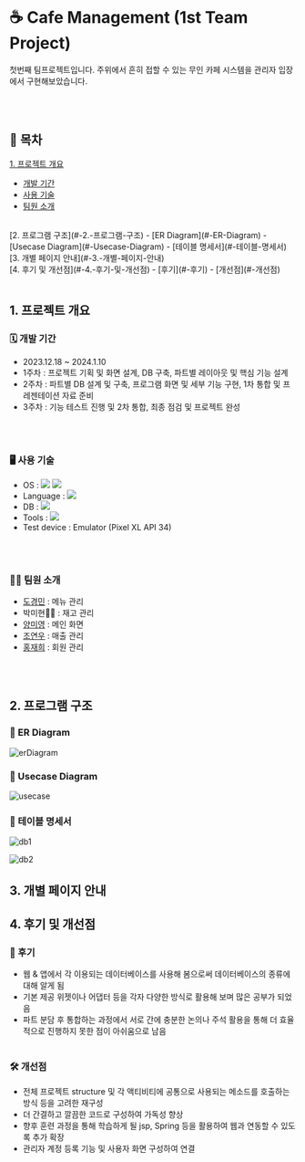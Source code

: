 # ☕ Cafe Management (1st Team Project)

첫번째 팀프로젝트입니다.
주위에서 흔히 접할 수 있는 무인 카페 시스템을 관리자 입장에서 구현해보았습니다.

<br><br>

## 🔖 목차
[1. 프로젝트 개요](#-1.-프로젝트-개요)
   - [개발 기간](#-개발-기간)
   - [사용 기술](#-사용-기술)
   - [팀원 소개](#-팀원-소개)   
<br>
[2. 프로그램 구조](#-2.-프로그램-구조)
   - [ER Diagram](#-ER-Diagram)
   - [Usecase Diagram](#-Usecase-Diagram)
   - [테이블 명세서](#-테이블-명세서)
<br>
[3. 개별 페이지 안내](#-3.-개별-페이지-안내)
<br> 
[4. 후기 및 개선점](#-4.-후기-및-개선점)
   - [후기](#-후기)
   - [개선점](#-개선점)
<br><br>

## 1. 프로젝트 개요
### 🗓 개발 기간
* 2023.12.18 ~ 2024.1.10
* 1주차 : 프로젝트 기획 및 화면 설계, DB 구축, 파트별 레이아웃 및 핵심 기능 설계
* 2주차 : 파트별 DB 설계 및 구축, 프로그램 화면 및 세부 기능 구현, 1차 통합 및 프레젠테이션 자료 준비
* 3주차 : 기능 테스트 진행 및 2차 통합, 최종 점검 및 프로젝트 완성

<br><br>

### 🖥 사용 기술
* OS : <img src="https://img.shields.io/badge/windows 11-0078D4?style=for-the-badge&logo=windows11&logoColor=white"> <img src="https://img.shields.io/badge/android-34A853?style=for-the-badge&logo=android&logoColor=white"> 
* Language : <img src="https://img.shields.io/badge/java-007396?style=for-the-badge&logo=java&logoColor=white">
* DB : <img src="https://img.shields.io/badge/sqlite-003B57?style=for-the-badge&logo=sqlite&logoColor=white">
* Tools : <img src="https://img.shields.io/badge/android studio-3DDC84?style=for-the-badge&logo=androidstudio&logoColor=white">
* Test device : Emulator (Pixel XL API 34)

<br><br>

### 👩‍💻 팀원 소개
* [도경민](https://github.com/mindyhere)
  : 메뉴 관리
* 박미현🙋‍♀️
  : 재고 관리
* [양미영](https://github.com/didaldud)
  : 메인 화면
* [조연우](https://github.com/yunuyununu)
  : 매출 관리
* [홍재희](https://github.com/jh91019)
  : 회원 관리
  
<br><br>

## 2. 프로그램 구조
### 🔹 ER Diagram
![erDiagram](https://github.com/Miihyunee/CafeManagement/assets/151993240/70e248d1-a79c-42d5-b056-0240cd307183)


### 🔹 Usecase Diagram
![usecase](https://github.com/Miihyunee/CafeManagement/assets/151993240/1e849b0f-62ef-4467-bc7a-94c518d0e8af)


### 🔹 테이블 명세서
![db1](https://github.com/Miihyunee/CafeManagement/assets/151993240/373a261c-d24b-4264-8c71-c2d554cfe69f)

![db2](https://github.com/Miihyunee/CafeManagement/assets/151993240/a6a195b3-b6b0-4425-83f8-0f33286c63ce)



## 3. 개별 페이지 안내



## 4. 후기 및 개선점
### 📝 후기
- 웹 & 앱에서 각 이용되는 데이터베이스를 사용해 봄으로써 데이터베이스의 종류에 대해 알게 됨
- 기본 제공 위젯이나 어댑터 등을 각자 다양한 방식로 활용해 보며 많은 공부가 되었음
- 파트 분담 후 통합하는 과정에서 서로 간에 충분한 논의나 주석 활용을 통해 더 효율적으로 진행하지 못한 점이 아쉬움으로 남음
<br><br>
### 🛠 개선점
- 전체 프로젝트 structure 및 각 액티비티에 공통으로 사용되는 메소드를 호출하는 방식 등을 고려한 재구성
- 더 간결하고 깔끔한 코드로 구성하여 가독성 향상 
- 향후 훈련 과정을 통해 학습하게 될 jsp, Spring 등을 활용하여 웹과 연동할 수 있도록 추가 확장
- 관리자 계정 등록 기능 및 사용자 화면 구성하여 연결
